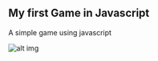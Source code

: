 ## My first Game in Javascript 

A simple game using javascript 

![alt img](https://github.com/ayoubensalem/JSGame/blob/master/demo/anim.gif)
